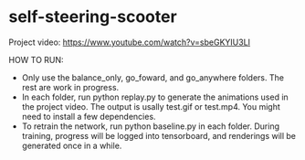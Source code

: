 # self-steering-scooter
Project video: https://www.youtube.com/watch?v=sbeGKYIU3LI

HOW TO RUN:
- Only use the balance_only, go_foward, and go_anywhere folders. The rest are work in progress. 
- In each folder, run python replay.py to generate the animations used in the project video. The output is usally test.gif or test.mp4. You might need to install a few dependencies. 
- To retrain the network, run python baseline.py in each folder. During training, progress will be logged into tensorboard, and renderings will be generated once in a while.
